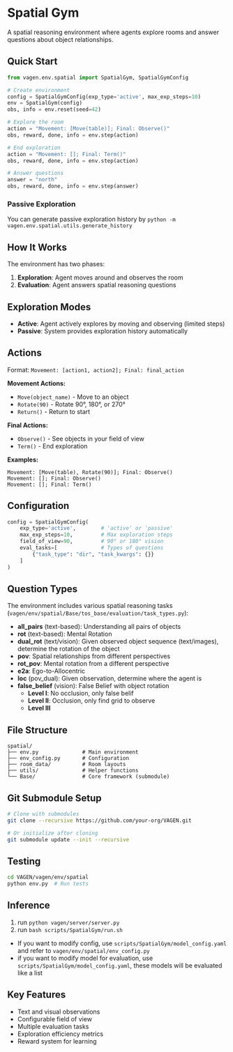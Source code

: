 # Spatial Gym

A spatial reasoning environment where agents explore rooms and answer questions about object relationships.

## Quick Start

```python
from vagen.env.spatial import SpatialGym, SpatialGymConfig

# Create environment
config = SpatialGymConfig(exp_type='active', max_exp_steps=10)
env = SpatialGym(config)
obs, info = env.reset(seed=42)

# Explore the room
action = "Movement: [Move(table)]; Final: Observe()"
obs, reward, done, info = env.step(action)

# End exploration  
action = "Movement: []; Final: Term()"
obs, reward, done, info = env.step(action)

# Answer questions
answer = "north"
obs, reward, done, info = env.step(answer)
```

### Passive Exploration
You can generate passive exploration history by `python -m vagen.env.spatial.utils.generate_history`

## How It Works

The environment has two phases:

1. **Exploration**: Agent moves around and observes the room
2. **Evaluation**: Agent answers spatial reasoning questions

## Exploration Modes

- **Active**: Agent actively explores by moving and observing (limited steps)
- **Passive**: System provides exploration history automatically

## Actions

Format: `Movement: [action1, action2]; Final: final_action`

**Movement Actions:**
- `Move(object_name)` - Move to an object
- `Rotate(90)` - Rotate 90°, 180°, or 270°
- `Return()` - Return to start

**Final Actions:**
- `Observe()` - See objects in your field of view
- `Term()` - End exploration

**Examples:**
```
Movement: [Move(table), Rotate(90)]; Final: Observe()
Movement: []; Final: Observe()
Movement: []; Final: Term()
```

## Configuration

```python
config = SpatialGymConfig(
    exp_type='active',        # 'active' or 'passive'
    max_exp_steps=10,         # Max exploration steps
    field_of_view=90,         # 90° or 180° vision
    eval_tasks=[              # Types of questions
        {"task_type": "dir", "task_kwargs": {}}
    ]
)
```

## Question Types

The environment includes various spatial reasoning tasks (`vagen/env/spatial/Base/tos_base/evaluation/task_types.py`):
- **all_pairs** (text-based): Understanding all pairs of objects
- **rot** (text-based): Mental Rotation
- **dual_rot** (text/vision): Given observed object sequence (text/images), determine the rotation of the object
- **pov**: Spatial relationships from different perspectives
- **rot_pov**: Mental rotation from a different perspective
- **e2a**: Ego-to-Allocentric
- **loc** (pov_dual): Given observation, determine where the agent is
- **false_belief** (vision): False Belief with object rotation
    - **Level I**: No occlusion, only false belif
    - **Level II**: Occlusion, only find grid to observe
    - **Level III**

## File Structure

```
spatial/
├── env.py              # Main environment
├── env_config.py       # Configuration  
├── room_data/          # Room layouts
├── utils/              # Helper functions
└── Base/               # Core framework (submodule)
```

## Git Submodule Setup

```bash
# Clone with submodules
git clone --recursive https://github.com/your-org/VAGEN.git

# Or initialize after cloning
git submodule update --init --recursive
```

## Testing

```bash
cd VAGEN/vagen/env/spatial
python env.py  # Run tests
```

## Inference
1. run `python vagen/server/server.py`
2. run `bash scripts/SpatialGym/run.sh`

- If you want to modify config, use `scripts/SpatialGym/model_config.yaml` and refer to `vagen/env/spatial/env_config.py`
- if you want to modify model for evaluation, use `scripts/SpatialGym/model_config.yaml`, these models will be evaluated like a list

## Key Features

- Text and visual observations
- Configurable field of view
- Multiple evaluation tasks
- Exploration efficiency metrics
- Reward system for learning 